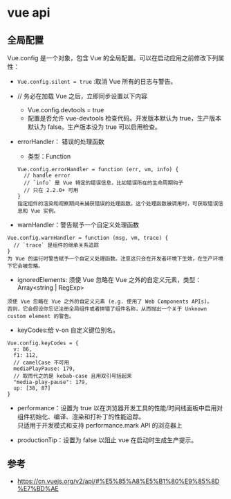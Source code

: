 #  vue api

## 全局配置
Vue.config 是一个对象，包含 Vue 的全局配置。可以在启动应用之前修改下列属性：

- `Vue.config.silent = true` :取消 Vue 所有的日志与警告。

- // 务必在加载 Vue 之后，立即同步设置以下内容
  - Vue.config.devtools = true
  - 配置是否允许 vue-devtools 检查代码。开发版本默认为 true，生产版本默认为 false。生产版本设为 true 可以启用检查。
- errorHandler： 错误的处理函数
  - 类型：Function
  ```
  Vue.config.errorHandler = function (err, vm, info) {
    // handle error
    // `info` 是 Vue 特定的错误信息，比如错误所在的生命周期钩子
    // 只在 2.2.0+ 可用
  }
  指定组件的渲染和观察期间未捕获错误的处理函数。这个处理函数被调用时，可获取错误信息和 Vue 实例。
  ```
- warnHandler：警告赋予一个自定义处理函数
```
Vue.config.warnHandler = function (msg, vm, trace) {
  // `trace` 是组件的继承关系追踪
}
为 Vue 的运行时警告赋予一个自定义处理函数。注意这只会在开发者环境下生效，在生产环境下它会被忽略。
```

- ignoredElements: 须使 Vue 忽略在 Vue 之外的自定义元素，类型：Array<string | RegExp>
```
须使 Vue 忽略在 Vue 之外的自定义元素 (e.g. 使用了 Web Components APIs)。
否则，它会假设你忘记注册全局组件或者拼错了组件名称，从而抛出一个关于 Unknown custom element 的警告。
```

- keyCodes:给 v-on 自定义键位别名。
```
Vue.config.keyCodes = {
  v: 86,
  f1: 112,
  // camelCase 不可用
  mediaPlayPause: 179,
  // 取而代之的是 kebab-case 且用双引号括起来
  "media-play-pause": 179,
  up: [38, 87]
}
```
- performance：设置为 true 以在浏览器开发工具的性能/时间线面板中启用对组件初始化、编译、渲染和打补丁的性能追踪。  
  只适用于开发模式和支持 performance.mark API 的浏览器上

- productionTip：设置为 false 以阻止 vue 在启动时生成生产提示。

## 参考
- https://cn.vuejs.org/v2/api/#%E5%85%A8%E5%B1%80%E9%85%8D%E7%BD%AE
